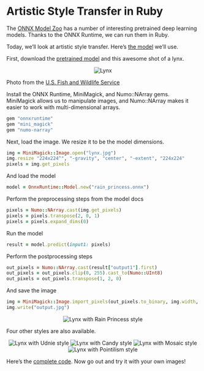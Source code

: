 # Artistic Style Transfer in Ruby

The [ONNX Model Zoo](https://github.com/onnx/models) has a number of interesting pretrained deep learning models. Thanks to the ONNX Runtime, we can run them in Ruby.

Today, we’ll look at artistic style transfer. Here’s [the model](https://github.com/onnx/models/tree/master/vision/style_transfer/fast_neural_style) we’ll use.

First, download the [pretrained model](https://github.com/onnx/models/raw/master/vision/style_transfer/fast_neural_style/models/opset9/rain_princess.onnx) and this awesome shot of a lynx.

<p style="text-align: center; margin-bottom: 0;"><img src="/images/lynx.jpg" alt="Lynx" /></p>

<p class="image-description">
  Photo from the <a href="https://www.flickr.com/photos/usfws_alaska/32576677167/" target="_blank">U.S. Fish and Wildlife Service</a>
</p>

Install the ONNX Runtime, MiniMagick, and Numo::NArray gems. MiniMagick allows us to manipulate images, and Numo::NArray makes it easier to work with multi-dimensional arrays.

```ruby
gem "onnxruntime"
gem "mini_magick"
gem "numo-narray"
```

Next, load the image. We resize it to be the model dimensions.

```ruby
img = MiniMagick::Image.open("lynx.jpg")
img.resize "224x224^", "-gravity", "center", "-extent", "224x224"
pixels = img.get_pixels
```

And load the model

```ruby
model = OnnxRuntime::Model.new("rain_princess.onnx")
```

Perform the preprocessing steps from the model docs

```ruby
pixels = Numo::NArray.cast(img.get_pixels)
pixels = pixels.transpose(2, 0, 1)
pixels = pixels.expand_dims(0)
```

Run the model

```ruby
result = model.predict(input1: pixels)
```

Perform the postprocessing steps

```ruby
out_pixels = Numo::NArray.cast(result["output1"].first)
out_pixels = out_pixels.clip(0, 255).cast_to(Numo::UInt8)
out_pixels = out_pixels.transpose(1, 2, 0)
```

And save the image

```ruby
img = MiniMagick::Image.import_pixels(out_pixels.to_binary, img.width, img.height, 8, "rgb", "jpg")
img.write("output.jpg")
```

<p style="text-align: center;"><img src="/images/lynx-rain-princess.jpg" alt="Lynx with Rain Princess style" /></p>

Four other styles are also available.

<p style="text-align: center; margin-bottom: 0;" class="img-grid">
  <img src="/images/lynx-udnie.jpg" alt="Lynx with Udnie style" />
  <img src="/images/lynx-candy.jpg" alt="Lynx with Candy style" />
  <img src="/images/lynx-mosaic.jpg" alt="Lynx with Mosaic style" />
  <img src="/images/lynx-pointilism.jpg" alt="Lynx with Pointilism style" />
</p>

Here’s the [complete code](https://gist.github.com/ankane/33ffa59ea0f5add37edee04fa7aacd9e). Now go out and try it with your own images!
